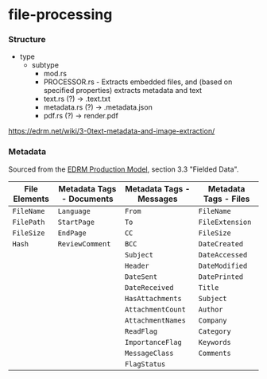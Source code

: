 # file-processing

### Structure

* type
  * subtype
    * mod.rs
    * PROCESSOR.rs - Extracts embedded files, and (based on specified properties) extracts metadata and text
    * text.rs (?) -> <file>.text.txt
    * metadata.rs (?) -> <file>.metadata.json
    * pdf.rs (?) -> render.pdf

https://edrm.net/wiki/3-0text-metadata-and-image-extraction/

### Metadata

Sourced from the [EDRM Production Model](https://edrm.net/resources/frameworks-and-standards/edrm-model/production/), section 3.3 "Fielded Data".

| File Elements | Metadata Tags - Documents | Metadata Tags - Messages | Metadata Tags - Files |
|---------------|---------------------------|--------------------------|-----------------------|
| `FileName`    | `Language`                | `From`                   | `FileName`            |
| `FilePath`    | `StartPage`               | `To`                     | `FileExtension`       |
| `FileSize`    | `EndPage`                 | `CC`                     | `FileSize`            |
| `Hash`        | `ReviewComment`           | `BCC`                    | `DateCreated`         |
|               |                           | `Subject`                | `DateAccessed`        |
|               |                           | `Header`                 | `DateModified`        |
|               |                           | `DateSent`               | `DatePrinted`         |
|               |                           | `DateReceived`           | `Title`               |
|               |                           | `HasAttachments`         | `Subject`             |
|               |                           | `AttachmentCount`        | `Author`              |
|               |                           | `AttachmentNames`        | `Company`             |
|               |                           | `ReadFlag`               | `Category`            |
|               |                           | `ImportanceFlag`         | `Keywords`            |
|               |                           | `MessageClass`           | `Comments`            |
|               |                           | `FlagStatus`             |                       |

